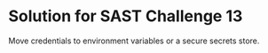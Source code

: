 # Solution for SAST Challenge 13

Move credentials to environment variables or a secure secrets store.
